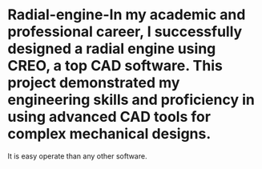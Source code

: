 # Radial-engine-In my academic and professional career, I successfully designed a radial engine using CREO, a top CAD software. This project demonstrated my engineering skills and proficiency in using advanced CAD tools for complex mechanical designs.
It is easy operate than any other software.
